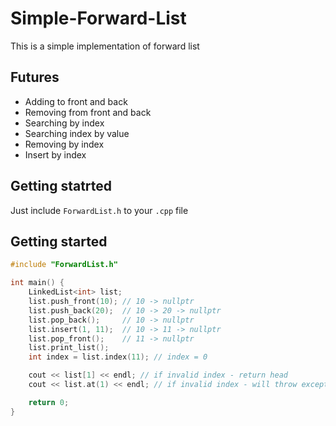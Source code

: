 # Simple-Forward-List
This is a simple implementation of forward list

## Futures
- Adding to front and back
- Removing from front and back
- Searching by index
- Searching index by value
- Removing by index
- Insert by index

## Getting statrted
Just include `ForwardList.h` to your `.cpp` file

## Getting started

```cpp
#include "ForwardList.h"

int main() {
    LinkedList<int> list;
    list.push_front(10); // 10 -> nullptr
    list.push_back(20);  // 10 -> 20 -> nullptr
    list.pop_back();     // 10 -> nullptr 
    list.insert(1, 11);  // 10 -> 11 -> nullptr
    list.pop_front();    // 11 -> nullptr
    list.print_list();
    int index = list.index(11); // index = 0

    cout << list[1] << endl; // if invalid index - return head
    cout << list.at(1) << endl; // if invalid index - will throw exception

    return 0;
}
